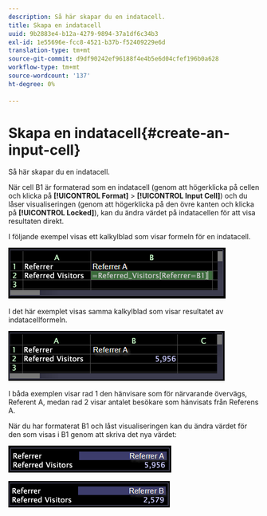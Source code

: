 ```yaml
---
description: Så här skapar du en indatacell.
title: Skapa en indatacell
uuid: 9b2883e4-b12a-4279-9894-37a1df6c34b3
exl-id: 1e55696e-fcc8-4521-b37b-f52409229e6d
translation-type: tm+mt
source-git-commit: d9df90242ef96188f4e4b5e6d04cfef196b0a628
workflow-type: tm+mt
source-wordcount: '137'
ht-degree: 0%

---
```


# Skapa en indatacell{#create-an-input-cell}

Så här skapar du en indatacell.

När cell B1 är formaterad som en indatacell (genom att högerklicka på cellen och klicka på **[!UICONTROL Format]** > **[!UICONTROL Input Cell]**) och du låser visualiseringen (genom att högerklicka på den övre kanten och klicka på **[!UICONTROL Locked]**), kan du ändra värdet på indatacellen för att visa resultaten direkt.

I följande exempel visas ett kalkylblad som visar formeln för en indatacell.

![](assets/vis_Worksheet_InputCell_formula.png)

I det här exemplet visas samma kalkylblad som visar resultatet av indatacellformeln.

![](assets/vis_Worksheet_InputCell.png)

I båda exemplen visar rad 1 den hänvisare som för närvarande övervägs, Referent A, medan rad 2 visar antalet besökare som hänvisats från Referens A.

När du har formaterat B1 och låst visualiseringen kan du ändra värdet för den som visas i B1 genom att skriva det nya värdet:

![](assets/vis_Worksheet_InputCell_locked.png)

![](assets/vis_Worksheet_InputCell_locked_changed.png)
